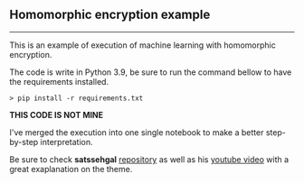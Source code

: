 ## Homomorphic encryption example

----

This is an example of execution of machine learning with homomorphic encryption.

The code is write in Python 3.9, be sure to run the command bellow to have the requirements installed.

```Shell
> pip install -r requirements.txt
```

**THIS CODE IS NOT MINE**

I've merged the execution into one single notebook to make a better step-by-step interpretation.

Be sure to check **satssehgal** [repository](https://github.com/satssehgal/Homomorphic-Encryption) as well as his [youtube video](https://www.youtube.com/watch?v=nlsd2LO-S50) with a great exaplanation on the theme.